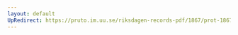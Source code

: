```yaml
---
layout: default
UpRedirect: https://pruto.im.uu.se/riksdagen-records-pdf/1867/prot-1867--fk--322/prot-1867--fk--322_007.pdf
---
```

